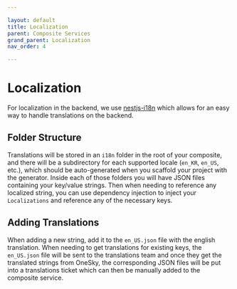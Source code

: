 ```yaml
---

layout: default
title: Localization
parent: Composite Services
grand_parent: Localization
nav_order: 4

---
```


# Localization

For localization in the backend, we use [nestjs-i18n](https://www.npmjs.com/package/nestjs-i18n) which allows for an easy way to handle translations on the backend.

## Folder Structure

Translations will be stored in an `i18n` folder in the root of your composite, and there will be a subdirectory for each supported locale (`en_KR`, `en_US`, etc.), which should be auto-generated when you scaffold your project with the generator. Inside each of those folders you will have JSON files containing your key/value strings. Then when needing to reference any localized string, you can use dependency injection to inject your `Localizations` and reference any of the necessary keys.

## Adding Translations

When adding a new string, add it to the `en_US.json` file with the english translation. When needing to get translations for existing keys, the `en_US.json` file will be sent to the translations team and once they get the translated strings from OneSky, the corresponding JSON files will be put into a translations ticket which can then be manually added to the composite service.
